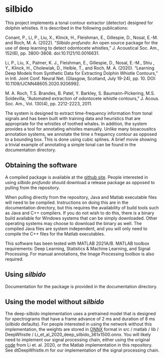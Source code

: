 # silbido

This project implements a tonal contour extractor (detector) designed for dolphin whistles.  It is described in the following publications:

Conant, P., Li, P., Liu, X., Klinck, H., Fleishman, E., Gillespie, D., Nosal, E.-M. and Roch, M. A. (2022). “*Silbido profundo*: An open source package for the use of deep learning to detect odontocete whistles,” J. Acoustical Soc. Am., 152(6), pp. 3800-3808. doi:10.1121/10.0016631.

Li, P., Liu, X., Palmer, K. J., Fleishman, E., Gillespie, D., Nosal, E.-M., Shiu , Y., Klinck, H., Cholewiak, D., Helble, T., and Roch, M. A. (2020). “Learning Deep Models from Synthetic Data for Extracting Dolphin Whistle Contours,” in Intl. Joint Conf. Neural Net. (Glasgow, Scotland, July 19-24), pp. 10. DOI:  10.1109/IJCNN48605.2020.9206992.

M. A. Roch, T.S. Brandes, B. Patel, Y. Barkley, S. Baumann-Pickering, M.S. Soldevilla, “Automated extraction of odontocete whistle contours,” J. Acous. Soc. Am., Vol. 130(4), pp. 2212-2223, 2011. 

The system is designed to extract time-frequency information from tonal signals and has been built with training data and heuristics that are appropriate for the whistles of toothed whales.  In addition, the system provides a tool for annotating whistles manually.  Unlike many bioacousitcs annotation systems, we annotate the time x frequency contour as opposed to a bounding box.  This is done using cubic splines.  A brief movie showing a trivial example of annotating a simple tonal can be found in the documentation directory.

## Obtaining the software
A compiled package is available at the [github site](https://github.com/MarineBioAcousticsRC/silbido).  People interested in using *silbido profundo* should download a release package as opposed to pulling from the repository.  

When pulling directly from the repository, Java and Matlab executable files will need to be compiled.  Instructions on doing this are in the documentation directory, but this requires the availability of build tools such as Java and C++ compilers.  If you do not wish to do this, there is a binary build available for Windows systems that can be simply downloaded.  Other operating systems may choose to download the binary as well.  The compiled Java files are system independent, and you will only need to compile the C++ files for the Matlab executables.  

This software has been tested with MATLAB 2021A/B.  MATLAB toolbox requirements:  Deep Learning, Statistics & Machine Learning, and Signal Processing.  For manual annotations, the Image Processing toolbox is also required.

## Using *silbido*
Documentation for the package is provided in the documentation directory.

## Using the model without *silbido*
The deep-silbido implementation uses a pretrained model that is designed for spectrograms that have a frame advance of 2 ms and duration of 8 ms (*silbido* defaults).  For people interested in using the network without this implementation, the weights are stored in [ONNX](https://onnx.ai/) format in src / matlab / lib / DeepWhistle / Li_et_al_2020_deep_silbido_361x1500.onnx. You will likely need to implement our signal processing chain, either using the original [code](https://bitbucket.org/deepcontext/whistleretrieval) from Li et. al. 2020, or the Matlab implementation in this repository.  See dtDeepWhistle.m for our implementation of the signal processing chain.

